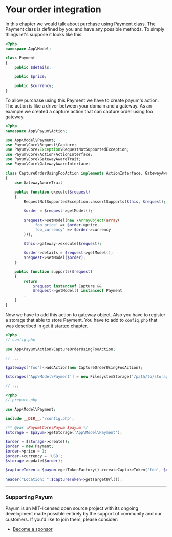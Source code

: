 # Your order integration

In this chapter we would talk about purchase using Payment class. The Payment class is defined by you and have any possible methods. To simply things let's suppose it looks like this:

```php
<?php
namespace App\Model;

class Payment
{
    public $details;

    public $price;

    public $currency;
}
```

To allow purchase using this Payment we have to create payum's action. The action is like a driver between your domain and a gateway. As an example we created a capture action that can capture order using foo gateway.

```php
<?php
namespace App\Payum\Action;

use App\Model\Payment;
use Payum\Core\Request\Capture;
use Payum\Core\Exception\RequestNotSupportedException;
use Payum\Core\Action\ActionInterface;
use Payum\Core\GatewayAwareTrait;
use Payum\Core\GatewayAwareInterface;

class CaptureOrderUsingFooAction implements ActionInterface, GatewayAwareInterface
{
    use GatewayAwareTrait
    
    public function execute($request)
    {
        RequestNotSupportedException::assertSupports($this, $request);

        $order = $request->getModel();

        $request->setModel(new \ArrayObject(array(
            'foo_price' => $order->price,
            'foo_currency' => $order->currency
        )));

        $this->gateway->execute($request);

        $order->details = $request->getModel();
        $request->setModel($order);
    }

    public function supports($request)
    {
        return
            $request instanceof Capture &&
            $request->getModel() instanceof Payment
        ;
    }
}
```

Now we have to add this action to gateway object. Also you have to register a storage that able to store Payment. You have to add to `config.php` that was described in [get it started](get-it-started.md) chapter.

```php
<?php
// config.php

use App\Payum\Action\CaptureOrderUsingFooAction;

// ...

$gateways['foo']->addAction(new CaptureOrderUsingFooAction);

$storages['App\Model\Payment'] = new FilesystemStorage('/path/to/storage', 'App\Model\Payment');

// ...
```

```php
<?php
// prepare.php

use App\Model\Payment;

include __DIR__.'/config.php';

/** @var \Payum\Core\Payum $payum */
$storage = $payum->getStorage('App\Model\Payment');

$order = $storage->create();
$order = new Payment;
$order->price = 1;
$order->currency = 'USD';
$storage->update($order);

$captureToken = $payum->getTokenFactory()->createCaptureToken('foo', $order, 'done.php');

header("Location: ".$captureToken->getTargetUrl());
```

***

### Supporting Payum

Payum is an MIT-licensed open source project with its ongoing development made possible entirely by the support of community and our customers. If you'd like to join them, please consider:

* [Become a sponsor](https://github.com/sponsors/Payum)
